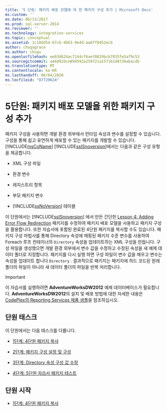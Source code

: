 ```yaml
---
title: '5 단원: 패키지 배포 모델에 대 한 패키지 구성 추가 | Microsoft Docs'
ms.custom: ''
ms.date: 06/13/2017
ms.prod: sql-server-2014
ms.reviewer: ''
ms.technology: integration-services
ms.topic: conceptual
ms.assetid: 1c10dd54-67cb-4b63-9e4d-aa6ff0452ecb
author: chugugrace
ms.author: chugu
ms.openlocfilehash: ee03d624ac7144cf6aef0829bcb7835fe5af9c53
ms.sourcegitcommit: ad4d92dce894592a259721a1571b1d8736abacdb
ms.translationtype: MT
ms.contentlocale: ko-KR
ms.lasthandoff: 08/04/2020
ms.locfileid: "87729624"
---
```

# <a name="lesson-5-adding-package-configurations-for-the-package-deployment-model"></a>5단원: 패키지 배포 모델을 위한 패키지 구성 추가
  패키지 구성을 사용하면 개발 환경 외부에서 런타임 속성과 변수를 설정할 수 있습니다. 구성을 통해 쉽고 유연하게 배포할 수 있는 패키지를 개발할 수 있습니다. [!INCLUDE[msCoName](../includes/msconame-md.md)] [!INCLUDE[ssISnoversion](../includes/ssisnoversion-md.md)]에서는 다음과 같은 구성 유형을 제공합니다.  
  
-   XML 구성 파일  
  
-   환경 변수  
  
-   레지스트리 항목  
  
-   부모 패키지 변수  
  
-   [!INCLUDE[ssNoVersion](../includes/ssnoversion-md.md)] 테이블  
  
 이 단원에서는 [!INCLUDE[ssISnoversion](../includes/ssisnoversion-md.md)] 에서 만든 간단한 [Lesson 4: Adding Error Flow Redirection](lesson-4-add-error-flow-redirection-with-ssis.md) 패키지를 수정하여 패키지 배포 모델을 사용하고 패키지 구성을 활용합니다. 또한 자습서에 포함된 완료된 4단원 패키지를 복사할 수도 있습니다. 패키지 구성 마법사를 통해 Directory 속성에 매핑된 패키지 수준 변수를 사용하여 Foreach 루프 컨테이너의 `Directory` 속성을 업데이트하는 XML 구성을 만듭니다. 구성 파일을 생성했으면 개발 환경 외부에서 변수 값을 수정하고 수정된 속성을 새 예제 데이터 폴더로 지정합니다. 패키지를 다시 실행 하면 구성 파일이 변수 값을 채우고 변수는 속성을 업데이트 합니다 `Directory` . 결과적으로 패키지는 패키지에 하드 코드된 원래 폴더의 파일이 아니라 새 데이터 폴더의 파일을 반복 처리합니다.  
  
> [!IMPORTANT]  
>  이 자습서를 실행하려면 **AdventureWorksDW2012** 예제 데이터베이스가 필요합니다. **AdventureWorksDW2012**의 설치 및 배포 방법에 대한 자세한 내용은 [CodePlex의 Reporting Services 제품 샘플](https://go.microsoft.com/fwlink/?LinkID=526910)을 참조하십시오.  
  
## <a name="lesson-tasks"></a>단원 태스크  
 이 단원에서는 다음 태스크를 다룹니다.  
  
-   [1단계: 4단원 패키지 복사](lesson-5-1-copying-the-lesson-4-package.md)  
  
-   [2단계: 패키지 구성 설정 및 구성](lesson-5-2-enabling-and-configuring-package-configurations.md)  
  
-   [3단계: Directory 속성 구성 값 수정](lesson-5-3-modifying-the-directory-property-configuration-value.md)  
  
-   [4단계: 5단원 자습서 패키지 테스트](lesson-5-4-testing-the-lesson-5-tutorial-package.md)  
  
## <a name="start-the-lesson"></a>단원 시작  
  
-   [1단계: 4단원 패키지 복사](lesson-5-1-copying-the-lesson-4-package.md)  
  
  
